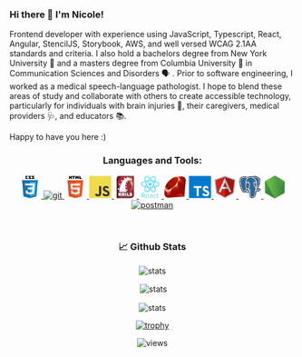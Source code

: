 ### Hi there 👋 I'm Nicole!


Frontend developer with experience using JavaScript, Typescript, React, Angular, StencilJS, Storybook, AWS, and well versed  WCAG 2.1AA standards and criteria. I also hold a bachelors degree from New York University 💜 and a masters degree from Columbia University 👑 in Communication Sciences and Disorders 🗣 . Prior to software engineering, I worked as a medical speech-language pathologist. I hope to blend these areas of study and collaborate with others to create accessible technology, particularly for individuals with brain injuries 🧠, their caregivers, medical providers 🩺, and educators 📚. 

Happy to have you here :) 

<div align='center'>
  <h3 align="center">Languages and Tools:</h3>

<p align="center">
<a href="https://www.w3schools.com/css/" target="_blank" rel="noreferrer"> 
<img src="https://raw.githubusercontent.com/devicons/devicon/master/icons/css3/css3-original-wordmark.svg" alt="css3" width="40" height="40"/> </a> 
<a href="https://git-scm.com/" target="_blank" rel="noreferrer"> 
<img src="https://www.vectorlogo.zone/logos/git-scm/git-scm-icon.svg" alt="git" width="40" height="40"/> 
</a> 
<a href="https://www.w3.org/html/" target="_blank" rel="noreferrer"> 
<img src="https://raw.githubusercontent.com/devicons/devicon/master/icons/html5/html5-original-wordmark.svg" alt="html5" width="40" height="40"/> </a> 
<a href="https://developer.mozilla.org/en-US/docs/Web/JavaScript" target="_blank" rel="noreferrer"> 
<img src="https://raw.githubusercontent.com/devicons/devicon/master/icons/javascript/javascript-original.svg" alt="javascript" width="40" height="40"/> </a> 
<a href="https://rubyonrails.org" target="_blank" rel="noreferrer"> 
<img src="https://raw.githubusercontent.com/devicons/devicon/master/icons/rails/rails-original-wordmark.svg" alt="rails" width="40" height="40"/> 
</a> <a href="https://reactjs.org/" target="_blank" rel="noreferrer"> 
<img src="https://raw.githubusercontent.com/devicons/devicon/master/icons/react/react-original-wordmark.svg" alt="react" width="40" height="40"/> </a> 
<a href="https://www.ruby-lang.org/en/" target="_blank" rel="noreferrer"> 
<img src="https://raw.githubusercontent.com/devicons/devicon/master/icons/ruby/ruby-original.svg" alt="ruby" width="40" height="40"/> 
</a> 
  <a href="https://www.typescriptlang.org/" target="_blank" rel="noreferrer"> 
<img src="https://raw.githubusercontent.com/devicons/devicon/master/icons/typescript/typescript-original.svg" alt="ruby" width="40" height="40"/> 
</a> 
<a href="https://angular.io/" target="_blank" rel="noreferrer"> 
<img src="https://raw.githubusercontent.com/devicons/devicon/master/icons/angularjs/angularjs-original.svg" alt="angular" width="40" height="40"/> 
</a> 
  <a href="https://www.postgresql.org/" target="_blank" rel="noreferrer"> 
<img src="https://raw.githubusercontent.com/devicons/devicon/master/icons/postgresql/postgresql-original.svg" alt="angular" width="40" height="40"/> 
</a> 
  </a> 
  <a href="https://nodejs.org/en/" target="_blank" rel="noreferrer"> 
<img src="https://raw.githubusercontent.com/devicons/devicon/master/icons/nodejs/nodejs-original.svg" alt="angular" width="40" height="40"/> 
</a> 
  </a> 
  <a href="https://www.postman.com/" target="_blank" rel="noreferrer"> 
<img src="https://raw.githubusercontent.com/rahuldkjain/github-profile-readme-generator/master/src/images/icons/Software/postman.svg" alt="postman" width="40" height="40"/> 
</a> 

</p>

<br>
 <h3>📈 Github Stats</h3>

<p align="center"><img align="center" src="https://github-readme-stats.vercel.app/api/top-langs?username=nccandiotti&theme=prussian&show_icons=true&locale=en&layout=compact" alt="stats" /></p>

<p align="center">&nbsp;<img align="center" src="https://github-readme-stats.vercel.app/api?username=nccandiotti&theme=algolia&show_icons=true&locale=en" alt="stats" /></p>

<p align="center"><img align="center" src="https://github-readme-streak-stats.herokuapp.com/?user=nccandiotti&theme=prussian" alt="stats" /></p>

  
<!-- <img src="https://github-readme-streak-stats.herokuapp.com/?user=nccandiotti&theme=dark"  width="48%" > -->
  
  
  [![trophy](https://github-profile-trophy.vercel.app/?username=nccandiotti&theme=dracula)](https://github.com/ryo-ma/github-profile-trophy)
</div>
<p align="center"> <img src="https://komarev.com/ghpvc/?username=nccandiotti&label=Profile%20views&color=red&style=flat" alt="views" /> </p>



<!--
**nccandiotti/nccandiotti** is a ✨ _special_ ✨ repository because its `README.md` (this file) appears on your GitHub profile.

Here are some ideas to get you started:

- 🔭 I’m currently working on ...
- 🌱 I’m currently learning ...
- 👯 I’m looking to collaborate on ...
- 🤔 I’m looking for help with ...
- 💬 Ask me about ...
- 📫 How to reach me: ...
- 😄 Pronouns: ...
- ⚡ Fun fact: ...
-->
